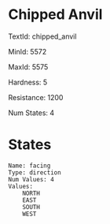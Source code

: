 # Chipped Anvil

TextId: chipped_anvil

MinId: 5572

MaxId: 5575

Hardness: 5

Resistance: 1200


Num States: 4

# States
```
Name: facing
Type: direction
Num Values: 4
Values:
    NORTH
    EAST
    SOUTH
    WEST
```